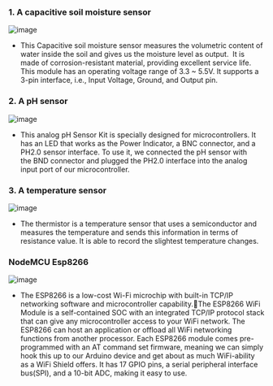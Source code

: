 ### 1. A capacitive soil moisture sensor
![image](https://github.com/PrathamSahil/Soil-sampling-and-Monitoring/assets/133521400/0ebbb3eb-4c5e-46e4-97ae-3224b4e7c8ef)



* This Capacitive soil moisture sensor measures the volumetric content of water inside the soil and gives us the moisture level as output.  It is made of corrosion-resistant material, providing excellent service life.
This module has an operating voltage range of 3.3 ~ 5.5V. It supports a 3-pin interface, i.e., Input Voltage, Ground, and Output pin.

### 2. A pH sensor
![image](https://github.com/PrathamSahil/Soil-sampling-and-Monitoring/assets/133521400/aae128fa-521a-4fb7-af8c-9d674d89ef95)


* This analog pH Sensor Kit is specially designed for microcontrollers. It has an LED that works as the Power Indicator, a BNC connector, and a PH2.0 sensor interface. To use it, we connected the pH sensor with the BND connector and plugged the PH2.0 interface into the analog input port of our microcontroller.

### 3. A temperature sensor
![image](https://github.com/PrathamSahil/Soil-sampling-and-Monitoring/assets/133521400/87afe811-6749-4998-9ee1-b220bb2f7cc2)


* The thermistor is a temperature sensor that uses a semiconductor and measures the temperature and sends this information in terms of resistance value. It is able to record the slightest temperature changes.


### NodeMCU Esp8266
![image](https://github.com/PrathamSahil/Soil-sampling-and-Monitoring/assets/133521400/cd4fa97c-51a3-4c13-bea2-142ec70e4120)


* The ESP8266 is a low-cost Wi-Fi microchip with built-in TCP/IP networking software and microcontroller capability.The ESP8266 WiFi Module is a self-contained SOC with an integrated TCP/IP protocol stack that can give any microcontroller access to your WiFi network. The ESP8266 can host an application or offload all WiFi networking functions from another processor. Each ESP8266 module comes pre-programmed with an AT command set firmware, meaning we can simply hook this up to our Arduino device and get about as much WiFi-ability as a WiFi Shield offers. It has 17 GPIO pins, a serial peripheral interface bus(SPI), and a 10-bit ADC, making it easy to use.



